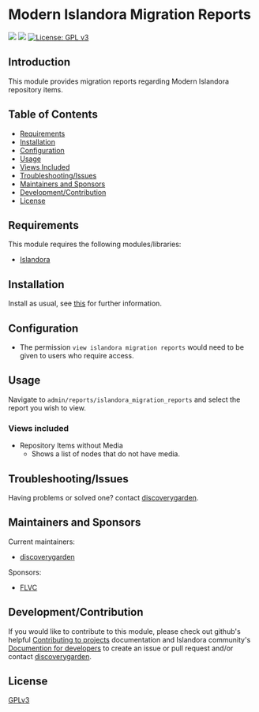 # Modern Islandora Migration Reports

![](https://github.com/discoverygarden/dgi_i8_reporting/actions/workflows/auto-lint.yml/badge.svg)
![](https://github.com/discoverygarden/dgi_i8_reporting/actions/workflows/auto-semver.yml/badge.svg)
[![License: GPL v3](https://img.shields.io/badge/License-GPLv3-blue.svg)](https://www.gnu.org/licenses/gpl-3.0)

## Introduction
This module provides migration reports regarding Modern Islandora repository items.

## Table of Contents

* [Requirements](#requirements)
* [Installation](#installation)
* [Configuration](#configuration)
* [Usage](#usage)
* [Views Included](#views-included)
* [Troubleshooting/Issues](#troubleshootingissues)
* [Maintainers and Sponsors](#maintainers-and-sponsors)
* [Development/Contribution](#developmentcontribution)
* [License](#license)

## Requirements

This module requires the following modules/libraries:

* [Islandora](https://github.com/Islandora/islandora)

## Installation

Install as usual, see
[this](https://drupal.org/documentation/install/modules-themes/modules-8) for
further information.

## Configuration

* The permission `view islandora migration reports` would need to be given to
  users who require access.

## Usage

Navigate to `admin/reports/islandora_migration_reports` and select the report
you wish to view.

### Views included
* Repository Items without Media
  * Shows a list of nodes that do not have media.

## Troubleshooting/Issues

Having problems or solved one? contact
[discoverygarden](http://support.discoverygarden.ca).

## Maintainers and Sponsors

Current maintainers:

* [discoverygarden](http://www.discoverygarden.ca)

Sponsors:

* [FLVC](https://www.flvc.org)

## Development/Contribution

If you would like to contribute to this module, please check out github's helpful
[Contributing to projects](https://docs.github.com/en/get-started/quickstart/contributing-to-projects) documentation and Islandora community's [Documention for developers](https://islandora.github.io/documentation/contributing/CONTRIBUTING/#github-issues) to create an issue or pull request and/or
contact [discoverygarden](http://support.discoverygarden.ca).

## License

[GPLv3](http://www.gnu.org/licenses/gpl-3.0.txt)
